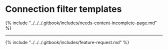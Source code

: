 # Connection filter templates



{% include "../../../.gitbook/includes/needs-content-incomplete-page.md" %}

***

{% include "../../../.gitbook/includes/feature-request.md" %}
